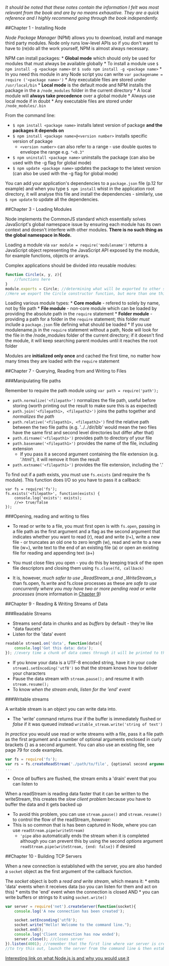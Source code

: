 
*It should be noted that these notes contain the information I felt was most relevant from the book and are by no means exhaustive. They are a quick reference and I highly recommend going through the book independently.*

##Chapter 1 - Installing Node

_Node Package Manager_ (NPM) allows you to download, install and manage third party modules. Node only runs low-level APIs so if you don't want to have to (re)do all the work yourself, NPM is almost always necessary.


NPM can install packages:
	* **Global mode** which should only be used for modules that must always be available globally
		* To install a module use `$ npm install -g <package name>` or `$ sudo npm install -g <package name>`
		* In you need this module in any Node script you can write `var packagename = require ('<package name>')`
		* Any executable files are stored under `/usr/local/bin`
	* **Local mode** is the default mode and NPM installs the package in the a `/node_modules` folder in the current directory
		* A local module will **always take precedence** over a global module
		* Always use local mode if in doubt
		* Any executable files are stored under `/node_modules/.bin`

From the command line:
* `$ npm install <package name>` installs latest version of package **and the packages it depends on**
* `$ npm install <package name>@<version number>` installs specific version of package
	* `<version number>` can also refer to a range - use double quotes to envelope the range e.g. `"<0.3"`
* `$ npm uninstall <package name>` uninstalls the package (can also be used with the -g flag for global mode)
* `$ npm update <package name>` updates the package to the latest version (can also be used with the -g flag for global mode)

You can add your application's dependencies to a `package.json` file (p.12 for example) and when you type `$ npm install` whist in the application root directory, it will analyse this file and install the dependencies - similarly, use `$ npm update` to update all the dependencies.

##Chapter 3 - Loading Modules

Node implements the CommonJS standard which essentially solves JavaScript's global namespace issue by ensuring each module has its own context and doesn't interfere with other modules. **There is no such thing as the global namespace in Node.**

Loading a module via `var module = require('modulename')` returns a JavaScript object representing the JavaScript API exposed by the module, for example functions, objects or arrays.

Complex applications should be divided into reusable modules:
```javascript
function Circle(x, y, z){
	//functions here
}
module.exports = Circle; //determining what will be exported to other scripts
//Here we export the Circle constructor function, but more than one thing can be exported from a single module
```
Loading various module types:
	* **Core module** - refered to solely by name, not by file path
	* **File module** - non-core module which can be loaded by providing the absolute path in the `require` statement
	* **Folder module** - providing a path for a folder in the `require` statement; this folder _must_ include a `package.json` file defining what should be loaded
	* If you use modulename.js in the `require` statement without a path, Node will look for the file in the /node_modules folder of the current directory; if it doesn't find the module, it will keep searching parent modules until it reaches the root folder

Modules are **initialized only once** and cached the first time, no matter how many times they are loaded with the `require` statement

<a name="Chapter7"/>
##Chapter 7 - Querying, Reading from and Writing to Files

###Manipulating file paths

Remember to require the path module using `var path = require('path');`

* `path.normalize('<filepath>')` normalizes the file path, useful before storing (worth printing out the result to make sure this is as expected)
* `path.join('<filepath1>, <filepath2>')` joins the paths together and _normalizes the path_
* `path.relative('<filepath1>, <filepath2>')` find the relative path between the two file paths (e.g. '../../dir/blb' would mean the two files have the same first and second level directories but differ after that)
* `path.dirname('<filepath1>')` provides path to directory of your file
* `path.basename('<filepath1>')` provides the name of the file, including extension
	* If you pass it a second argument containing the file extension (e.g. '.html'), it will remove it from the result
* `path.extname('<filepath1>')` provides the file extension, including the '.'

To find out if a path exists, you must use `fs.exists` (and require the fs module). This function does I/O so you have to pass it a callback:
```node
var fs = require('fs');
fs.exists('<filepath>', function(exists) {
	console.log('exists': exists);
	//=> true/false
});
```
###Opening, reading and writing to files

* To read or write to a file, you must first open is with `fs.open`, passing in a file path as the first argument and a flag as the second argument that indicates whether you want to read (r), read and write (r+), write a new file - or truncates an old one to zero length (w), read and write to a new file (w+), write text to the end of an existing file (a) or open an existing file for reading and appending text (a+)

* You must close files you open - you do this by keeping track of the open file descriptors and closing them using `fs.close(fd, callback)`

* It is, however, *much safer to use _ReadStream_s and _WriteStream_s* than fs.open, fs.write and fs.close processes as these are *safe to use concurrently where you may have two or more pending read or write processes* (more information in [Chapter 9](#Chapter9))


<a name="Chapter9"/>
##Chapter 9 - Reading & Writing Streams of Data

###Readable Streams
* Streams send data in chunks and as *buffers* by default - they're like "data faucets"
* Listen for the 'data' event
```javascript
readable stream1.on('data', function(data){
	console.log('Got this data: data');
}); //every time a chunk of data comes through it will be printed to the console log
```
* If you know your data is a UTF-8 encoded string, have it in your code `stream1.setEncoding('utf8')` so that the stream knows how to deliver your characters
* Pause the data stream with `stream.pause();` and resume it with `stream.resume();`
* To know *when the stream ends, listen for the 'end' event*

###Writable streams

A writable stream is an object you can write data into.

* The 'write' command returns _true_ if the buffer is immediately flushed or _false_ if it was queued instead `writable_stream.write('string of text')`

_In practice_ you would use read or write streams with a file, pass it a file path as the first argument and a number of optional arguments enclosed in curly brackets {} as a second argument. You can also use an existing file, see page 79 for code examples.
```javascript
var fs = require('fs');
var rs = fs.createReadStream('./path/to/file', {optional second arguments go here});
...
```
* Once _all_ buffers are flushed, the stream emits a 'drain' event that you can listen to

When a readStream is reading data faster that it can be written to the writeStream, this creates the *slow client problem* because you have to buffer the data and it gets backed up
* To avoid this problem, you can use `stream.pause()` and `stream.resume()` to control the flow of the readStream, _however:_
* This is so common that is has been captured in Node, where you can use `readStream.pipe(writeStream)`
	* `'pipe` also automatically ends the stream when it is completed although you can prevent this by using the second _options_ argument `readStream.pipe(writeStream, {end: false})` if desired

<a name="Chapter10"/>
##Chapter 10 - Building TCP Servers

When a new connection is established with the server, you are also handed a `socket` object as the first argument of the callback function.

The *socket* object is both a *read and write stream*, which means it:
	* emits 'data' events when it receives data (so you can listen for them and act on this)
	* emits the 'end' event when the connection is closed AND
	* you can write buffers or strings to it using `socket.write()`
```javascript
var server = require('net').createServer(function(socket){
	console.log('A new connection has been created');

	socket.setEnconding('utf8');
	socket.write("Hello! Welcome to the command line.");
	socket.end();
	console.log('Client connection has now ended');
	server.close(); //closes server
}).listen(4001); //remember that the first line where var server is created doesn't actually end until here!
//to try this out, launch the server from the command line & then establish a new connection to it (typing 'telnet localhost 4001' also into the command line)
```





[Interesting link on what Node.js is and why you would use it](http://www.toptal.com/nodejs/why-the-hell-would-i-use-node-js)